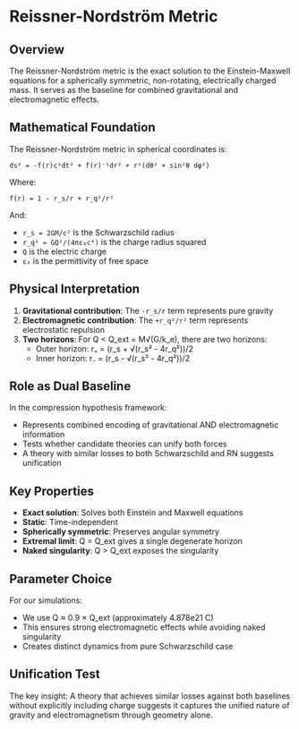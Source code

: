# Reissner-Nordström Metric

## Overview
The Reissner-Nordström metric is the exact solution to the Einstein-Maxwell equations for a spherically symmetric, non-rotating, electrically charged mass. It serves as the baseline for combined gravitational and electromagnetic effects.

## Mathematical Foundation

The Reissner-Nordström metric in spherical coordinates is:

```
ds² = -f(r)c²dt² + f(r)⁻¹dr² + r²(dθ² + sin²θ dφ²)
```

Where:
```
f(r) = 1 - r_s/r + r_q²/r²
```

And:
- `r_s = 2GM/c²` is the Schwarzschild radius
- `r_q² = GQ²/(4πε₀c⁴)` is the charge radius squared
- `Q` is the electric charge
- `ε₀` is the permittivity of free space

## Physical Interpretation

1. **Gravitational contribution**: The `-r_s/r` term represents pure gravity
2. **Electromagnetic contribution**: The `+r_q²/r²` term represents electrostatic repulsion
3. **Two horizons**: For Q < Q_ext = M√(G/k_e), there are two horizons:
   - Outer horizon: r₊ = (r_s + √(r_s² - 4r_q²))/2
   - Inner horizon: r₋ = (r_s - √(r_s² - 4r_q²))/2

## Role as Dual Baseline

In the compression hypothesis framework:
- Represents combined encoding of gravitational AND electromagnetic information
- Tests whether candidate theories can unify both forces
- A theory with similar losses to both Schwarzschild and RN suggests unification

## Key Properties

- **Exact solution**: Solves both Einstein and Maxwell equations
- **Static**: Time-independent
- **Spherically symmetric**: Preserves angular symmetry
- **Extremal limit**: Q = Q_ext gives a single degenerate horizon
- **Naked singularity**: Q > Q_ext exposes the singularity

## Parameter Choice

For our simulations:
- We use Q ≈ 0.9 × Q_ext (approximately 4.878e21 C)
- This ensures strong electromagnetic effects while avoiding naked singularity
- Creates distinct dynamics from pure Schwarzschild case

## Unification Test

The key insight: A theory that achieves similar losses against both baselines without explicitly including charge suggests it captures the unified nature of gravity and electromagnetism through geometry alone. 